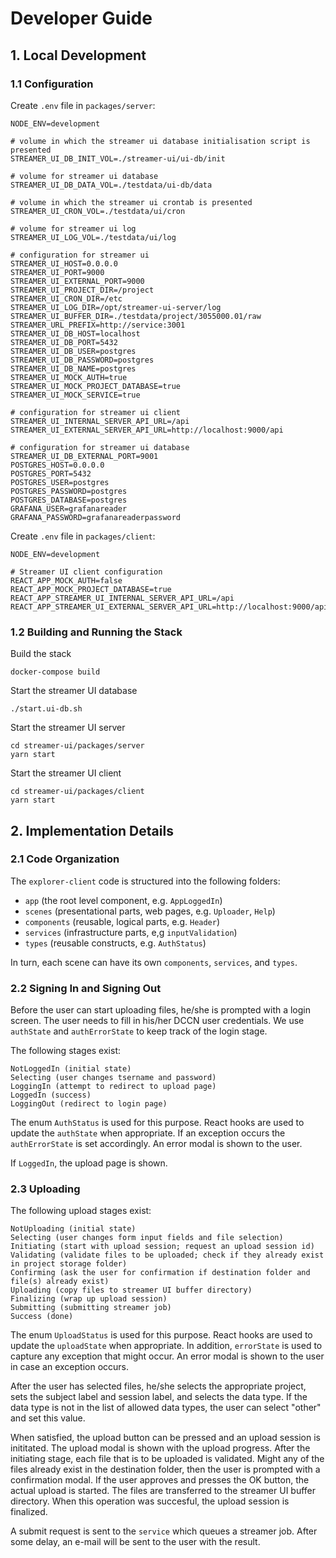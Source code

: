 # Developer Guide

## 1. Local Development

### 1.1 Configuration

Create `.env` file in `packages/server`:
```
NODE_ENV=development

# volume in which the streamer ui database initialisation script is presented
STREAMER_UI_DB_INIT_VOL=./streamer-ui/ui-db/init

# volume for streamer ui database
STREAMER_UI_DB_DATA_VOL=./testdata/ui-db/data

# volume in which the streamer ui crontab is presented
STREAMER_UI_CRON_VOL=./testdata/ui/cron

# volume for streamer ui log
STREAMER_UI_LOG_VOL=./testdata/ui/log

# configuration for streamer ui
STREAMER_UI_HOST=0.0.0.0
STREAMER_UI_PORT=9000
STREAMER_UI_EXTERNAL_PORT=9000
STREAMER_UI_PROJECT_DIR=/project
STREAMER_UI_CRON_DIR=/etc
STREAMER_UI_LOG_DIR=/opt/streamer-ui-server/log
STREAMER_UI_BUFFER_DIR=./testdata/project/3055000.01/raw
STREAMER_URL_PREFIX=http://service:3001
STREAMER_UI_DB_HOST=localhost
STREAMER_UI_DB_PORT=5432
STREAMER_UI_DB_USER=postgres
STREAMER_UI_DB_PASSWORD=postgres
STREAMER_UI_DB_NAME=postgres
STREAMER_UI_MOCK_AUTH=true
STREAMER_UI_MOCK_PROJECT_DATABASE=true
STREAMER_UI_MOCK_SERVICE=true

# configuration for streamer ui client
STREAMER_UI_INTERNAL_SERVER_API_URL=/api
STREAMER_UI_EXTERNAL_SERVER_API_URL=http://localhost:9000/api

# configuration for streamer ui database
STREAMER_UI_DB_EXTERNAL_PORT=9001
POSTGRES_HOST=0.0.0.0
POSTGRES_PORT=5432
POSTGRES_USER=postgres
POSTGRES_PASSWORD=postgres
POSTGRES_DATABASE=postgres
GRAFANA_USER=grafanareader
GRAFANA_PASSWORD=grafanareaderpassword
```

Create `.env` file in `packages/client`:
```
NODE_ENV=development

# Streamer UI client configuration
REACT_APP_MOCK_AUTH=false
REACT_APP_MOCK_PROJECT_DATABASE=true
REACT_APP_STREAMER_UI_INTERNAL_SERVER_API_URL=/api
REACT_APP_STREAMER_UI_EXTERNAL_SERVER_API_URL=http://localhost:9000/api
```

### 1.2 Building and Running the Stack

Build the stack
```
docker-compose build
```

Start the streamer UI database
```
./start.ui-db.sh
```

Start the streamer UI server
```
cd streamer-ui/packages/server
yarn start
```

Start the streamer UI client
```
cd streamer-ui/packages/client
yarn start
```

## 2. Implementation Details

### 2.1 Code Organization

The `explorer-client` code is structured into the following folders:

* `app` (the root level component, e.g. `AppLoggedIn`)
* `scenes` (presentational parts, web pages, e.g. `Uploader`, `Help`)
* `components` (reusable, logical parts, e.g. `Header`)
* `services` (infrastructure parts, e,g `inputValidation`)
* `types` (reusable constructs, e.g. `AuthStatus`)

In turn, each scene can have its own `components`, `services`, and `types`.

### 2.2 Signing In and Signing Out

Before the user can start uploading files, he/she is prompted with a login screen. 
The user needs to fill in his/her DCCN user credentials.
We use `authState` and `authErrorState` to keep track of the login stage. 

The following stages exist:
```
NotLoggedIn (initial state)
Selecting (user changes tsername and password)
LoggingIn (attempt to redirect to upload page)
LoggedIn (success)
LoggingOut (redirect to login page)
```
The enum `AuthStatus` is used for this purpose. React hooks are used to update the `authState` when appropriate.
If an exception occurs the `authErrorState` is set accordingly. An error modal is shown to the user.

If `LoggedIn`, the upload page is shown.

### 2.3 Uploading

The following upload stages exist:
```
NotUploading (initial state)
Selecting (user changes form input fields and file selection)
Initiating (start with upload session; request an upload session id)
Validating (validate files to be uploaded; check if they already exist in project storage folder)
Confirming (ask the user for confirmation if destination folder and file(s) already exist)
Uploading (copy files to streamer UI buffer directory)
Finalizing (wrap up upload session)
Submitting (submitting streamer job)
Success (done)
```
The enum `UploadStatus` is used for this purpose. React hooks are used to update the `uploadState` when appropriate.
In addition, `errorState` is used to capture any exception that might occur. An error modal is shown to the user in case an exception occurs. 

After the user has selected files, he/she selects the appropriate project, sets the subject label and session label, and selects the data type. If the data type is not in the list of allowed data types, the user can select "other" and set this value.

When satisfied, the upload button can be pressed and an upload session is inititated. The upload modal is shown with the upload progress. After the initiating stage, each file that is to be uploaded is validated. Might any of the files already exist in the destination folder, then the user is prompted with a confirmation modal. If the user approves and presses the OK button, the actual upload is started. The files are transferred to the streamer UI buffer directory. When this operation was succesful, the upload session is finalized.

A submit request is sent to the `service` which queues a streamer job. After some delay, an e-mail will be sent to the user with the result.
